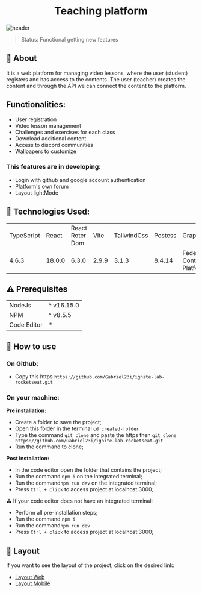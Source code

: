 <h1 align="center">
  Teaching platform
</h1>

![header]()

> Status: Functional getting new features

## :page_facing_up: About

<p>
  It is a web platform for managing video lessons, where the user (student) registers and has access to the contents. The user (teacher)
  creates the content and through the API we can connect the content to the platform.
</p>

## Functionalities:

* User registration
* Video lesson management
* Challenges and exercises for each class
* Download additional content
* Access to discord communities
* Wallpapers to customize

### This features are in developing:

* Login with github and google account authentication
* Platform's own forum
* Layout lightMode

## :rocket: Technologies Used:

<table>
  <tr>
    <td>TypeScript</td>
    <td>React</td>
    <td>React Roter Dom</td>
    <td>Vite</td>
    <td>TailwindCss</td>
    <td>Postcss</td>
    <td>GraphCMS</td>
    <td>GraphQL Code Generator</td>
    <td>GraphQL</td>
    <td>Apollo</td>
    <td>Vercel</td>
  </tr>
  <tr>
    <td>4.6.3</td>
    <td>18.0.0</td>
    <td>6.3.0</td>
    <td>2.9.9</td>
    <td>3.1.3</td>
    <td>8.4.14</td>
    <td>Federated Content Platform</td>
    <td>API Platform</td>
    <td>2.5.1</td>
    <td>3.6.8</td>
    <td>Hosting Platform</td>
  </tr>
</table>

## :warning: Prerequisites

<table>
  <tr>
    <td>NodeJs</td>
    <td>^ v16.15.0</td>
  </tr>
   <tr>
    <td>NPM</td>
    <td>^ v8.5.5</td>
  </tr>
   <tr>
    <td>Code Editor</td>
    <td>*</td>
  </tr>
</table>

## :construction_worker: How to use

### On Github:

- Copy this https `https://github.com/Gabriel23i/ignite-lab-rocketseat.git`

### On your machine:

<b>Pre installation:</b>
- Create a folder to save the project;
- Open this folder in the terminal `cd created-folder`
- Type the command `git clone` and paste the https then `git clone https://github.com/Gabriel23i/ignite-lab-rocketseat.git`
- Run the command to clone;


<b>Post installation:</b>
- In the code editor open the folder that contains the project;
- Run the command `npm i` on the integrated terminal;
- Run the command`npm run dev` on the integrated terminal;
- Press `Ctrl + click` to access project at localhost:3000;

:warning: If your code editor does not have an integrated terminal:

- Perform all pre-installation steps;
- Run the command `npm i` 
- Run the command`npm run dev`
- Press `Ctrl + click` to access project at localhost:3000;

## :link: Layout

If you want to see the layout of the project, click on the desired link:

- [Layout Web]()
- [Layout Mobile]()


<center>
    <img>
</center>


 
 
